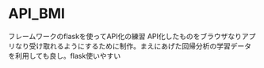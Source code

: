 # API_BMI
フレームワークのflaskを使ってAPI化の練習
API化したものをブラウザなりアプリなり受け取れるようにするために制作。まえにあげた回帰分析の学習データを利用しても良し。flask使いやすい

